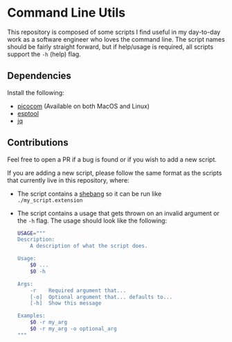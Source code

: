 # Command Line Utils

This repository is composed of some scripts I find useful in my day-to-day work as a software engineer who loves the command line. The script names should be fairly straight forward, but if help/usage is required, all scripts support the `-h` (help) flag.

## Dependencies

Install the following:

- [picocom](https://linux.die.net/man/8/picocom) (Available on both MacOS and Linux)
- [esptool](https://docs.espressif.com/projects/esptool/en/latest/esp32/installation.html)
- [jq](https://stedolan.github.io/jq/download/)

## Contributions

Feel free to open a PR if a bug is found or if you wish to add a new script.

If you are adding a new script, please follow the same format as the scripts that currently live in this repository, where:

- The script contains a [shebang](https://en.wikipedia.org/wiki/Shebang_(Unix)) so it can be run like `./my_script.extension`
- The script contains a usage that gets thrown on an invalid argument or the `-h` flag. The usage should look like the following:

    ```sh
    USAGE="""
    Description:
        A description of what the script does.

    Usage:
        $0 ...
        $0 -h

    Args:
        -r    Required argument that...
        [-o]  Optional argument that... defaults to...
        [-h]  Show this message

    Examples:
        $0 -r my_arg
        $0 -r my_arg -o optional_arg
    """
    ```
